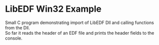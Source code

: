 # LibEDF Win32 Example

Small C program demonstrating import of LibEDF Dll and calling functions from the Dll.  
So far it reads the header of an EDF file and prints the header fields to the console.
